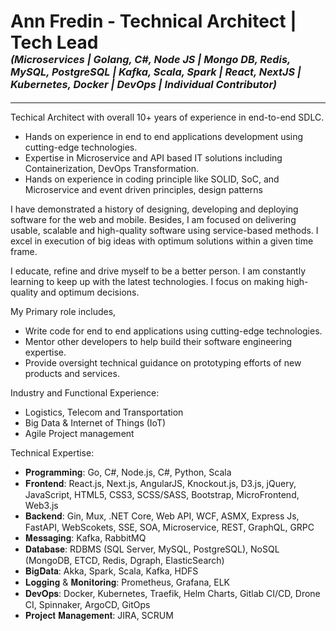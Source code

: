 Ann Fredin - Technical Architect | Tech Lead 
<br/>_<sub><sub><sub>(Microservices | Golang, C#, Node JS | Mongo DB, Redis, MySQL, PostgreSQL | Kafka, Scala, Spark | React, NextJS | Kubernetes, Docker | DevOps | Individual Contributor)</sub></sub></sub>_
===================
- - - - 
Techical Architect with overall 10+ years of experience in end-to-end SDLC.
  *  Hands on experience in end to end applications development using cutting-edge technologies.
  *  Expertise in Microservice and API based IT solutions including Containerization, DevOps Transformation.
  *  Hands on experience in coding principle like SOLID, SoC, and Microservice and event driven principles, design patterns

I have demonstrated a history of designing, developing and deploying software for the web and mobile. Besides, I am focused on delivering usable, scalable and high-quality software using service-based methods. I excel in execution of big ideas with optimum solutions within a given time frame.

I educate, refine and drive myself to be a better person. I am constantly learning to keep up with the latest technologies. I focus on making high-quality and optimum decisions.

My Primary role includes,
  *  Write code for end to end applications using cutting-edge technologies.
  *  Mentor other developers to help build their software engineering expertise.
  *  Provide oversight technical guidance on prototyping efforts of new products and services.

Industry and Functional Experience:
  *  Logistics, Telecom and Transportation
  *  Big Data & Internet of Things (IoT)
  *  Agile Project management

Technical Expertise:
*  𝐏𝐫𝐨𝐠𝐫𝐚𝐦𝐦𝐢𝐧𝐠: Go, C#, Node.js, C#, Python, Scala
*  𝐅𝐫𝐨𝐧𝐭𝐞𝐧𝐝: React.js, Next.js, AngularJS, Knockout.js, D3.js, jQuery, JavaScript, HTML5, CSS3, SCSS/SASS, Bootstrap, MicroFrontend, Web3.js
*  𝐁𝐚𝐜𝐤𝐞𝐧𝐝: Gin, Mux, .NET Core, Web API, WCF, ASMX, Express Js, FastAPI, WebScokets, SSE, SOA, Microservice, REST, GraphQL, GRPC
*  𝐌𝐞𝐬𝐬𝐚𝐠𝐢𝐧𝐠: Kafka, RabbitMQ
*  𝐃𝐚𝐭𝐚𝐛𝐚𝐬𝐞: RDBMS (SQL Server, MySQL, PostgreSQL), NoSQL (MongoDB, ETCD, Redis, Dgraph, ElasticSearch)
*  𝐁𝐢𝐠𝐃𝐚𝐭𝐚: Akka, Spark, Scala, Kafka, HDFS
*  𝐋𝐨𝐠𝐠𝐢𝐧𝐠 & 𝐌𝐨𝐧𝐢𝐭𝐨𝐫𝐢𝐧𝐠:  Prometheus, Grafana, ELK
*  𝐃𝐞𝐯𝐎𝐩𝐬: Docker, Kubernetes, Traefik, Helm Charts, Gitlab CI/CD, Drone CI, Spinnaker, ArgoCD, GitOps 
*  𝐏𝐫𝐨𝐣𝐞𝐜𝐭 𝐌𝐚𝐧𝐚𝐠𝐞𝐦𝐞𝐧𝐭: JIRA, SCRUM


<!---
annfredin/annfredin is a ✨ special ✨ repository because its `README.md` (this file) appears on your GitHub profile.
You can click the Preview link to take a look at your changes.
--->
